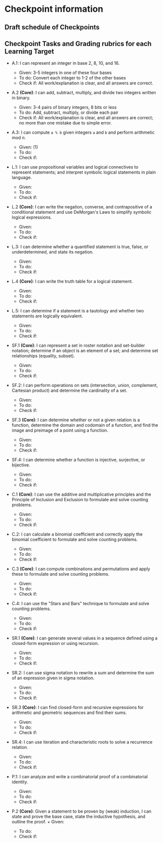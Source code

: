 # Checkpoint information

## Draft schedule of Checkpoints 

## Checkpoint Tasks and Grading rubrics for each Learning Target

+ A.1: I can represent an integer in base 2, 8, 10, and 16.
	+ Given: 3-5 integers in one of these four bases
	+ To do: Convert each integer to 1-2 of the other bases 
	+ Check if: All work/explanation is clear, and all answers are correct. 

+ A.2 **(Core)**: I can add, subtract, multiply, and divide two integers written in binary.
	+ Given: 3-4 pairs of binary integers, 8 bits or less
	+ To do: Add, subtract, multiply, or divide each pair
	+ Check if: All work/explanation is clear, and all answers are correct; no more than one mistake due to simple error. 

+ A.3: I can compute `a % b` given integers `a` and `b` and perform arithmetic mod $n$.
	+ Given: (1) 
	+ To do: 
	+ Check if: 


+ L.1: I can use propositional variables and logical connectives to represent statements; and interpret symbolic logical statements in plain language.
	+ Given: 
	+ To do: 
	+ Check if: 


+ L.2 **(Core)**: I can write the negation, converse, and contrapositive of a conditional statement and use DeMorgan's Laws to simplify symbolic logical expressions.
	+ Given: 
	+ To do: 
	+ Check if: 


+ L.3: I can determine whether a quantified statement is true, false, or underdetermined, and state its negation.
	+ Given: 
	+ To do: 
	+ Check if: 

+ L.4 **(Core)**: I can write the truth table for a logical statement.
	+ Given: 
	+ To do: 
	+ Check if: 

+ L.5: I can determine if a statement is a tautology and whether two statements are logically equivalent.
	+ Given: 
	+ To do: 
	+ Check if: 

+ SF.1 **(Core)**: I can represent a set in roster notation and set-builder notation; determine if an object is an element of a set; and determine set relationships (equality, subset).
	+ Given: 
	+ To do: 
	+ Check if: 

+ SF.2: I can perform operations on sets (intersection, union, complement, Cartesian product) and determine the cardinality of a set.
	+ Given: 
	+ To do: 
	+ Check if: 

+ SF.3 **(Core)**: I can determine whether or not a given relation is a function, determine the domain and codomain of a function, and find the image and preimage of a point using a function.
	+ Given: 
	+ To do: 
	+ Check if: 

+ SF.4: I can determine whether a function is injective, surjective, or bijective.
	+ Given: 
	+ To do: 
	+ Check if: 

+ C.1 **(Core)**: I can use the additive and multiplicative principles and the Principle of Inclusion and Exclusion to formulate and solve counting problems.
	+ Given: 
	+ To do: 
	+ Check if: 

+ C.2: I can calculate a binomial coefficient and correctly apply the binomial coefficient to formulate and solve counting problems.
	+ Given: 
	+ To do: 
	+ Check if: 

+ C.3 **(Core)**: I can compute combinations and permutations and apply these to formulate and solve counting problems.
	+ Given: 
	+ To do: 
	+ Check if: 

+ C.4: I can use the "Stars and Bars" technique to formulate and solve counting problems.
	+ Given: 
	+ To do: 
	+ Check if: 

+ SR.1 **(Core)**: I can generate several values in a sequence defined using a closed-form expression or using recursion.
	+ Given: 
	+ To do: 
	+ Check if: 

+ SR.2: I can use sigma notation to rewrite a sum and determine the sum of an expression given in sigma notation.
	+ Given: 
	+ To do: 
	+ Check if: 

+ SR.3 **(Core)**: I can find closed-form and recursive expressions for arithmetic and geometric sequences and find their sums.
	+ Given: 
	+ To do: 
	+ Check if: 

+ SR.4: I can use iteration and characteristic roots to solve a recurrence relation.
	+ Given: 
	+ To do: 
	+ Check if: 

+ P.1: I can analyze and write a combinatorial proof of a combinatorial identity.
	+ Given: 
	+ To do: 
	+ Check if: 

+ P.2 **(Core)**: Given a statement to be proven by (weak) induction, I can state and prove the base case, state the inductive hypothesis, and outline the proof.	+ Given: 
	+ To do: 
	+ Check if: 

<!--stackedit_data:
eyJoaXN0b3J5IjpbMTczMDk3ODQ3NF19
-->